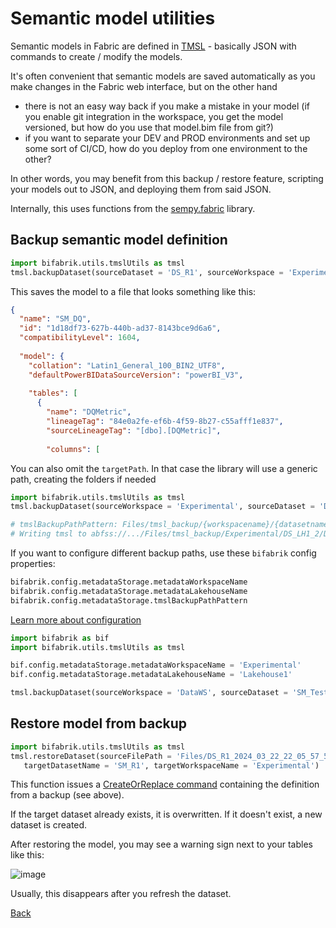 # Semantic model utilities

Semantic models in Fabric are defined in [TMSL](https://learn.microsoft.com/en-us/analysis-services/tmsl/tabular-model-scripting-language-tmsl-reference?view=asallproducts-allversions) - basically JSON with commands to create / modify the models.

It's often convenient that semantic models are saved automatically as you make changes in the Fabric web interface, but on the other hand
 - there is not an easy way back if you make a mistake in your model (if you enable git integration in the workspace, you get the model versioned, but how do you use that model.bim file from git?)
 - if you want to separate your DEV and PROD environments and set up some sort of CI/CD, how do you deploy from one environment to the other?
 
In other words, you may benefit from this backup / restore feature, scripting your models out to JSON, and deploying them from said JSON.

Internally, this uses functions from the [sempy.fabric](https://learn.microsoft.com/en-us/python/api/semantic-link-sempy/sempy.fabric?view=semantic-link-python) library.

## Backup semantic model definition

```python
import bifabrik.utils.tmslUtils as tmsl
tmsl.backupDataset(sourceDataset = 'DS_R1', sourceWorkspace = 'Experimental', targetFilePath = 'Files/DS_R1_backup.json')
```
This saves the model to a file that looks something like this:

```json
{
  "name": "SM_DQ",
  "id": "1d18df73-627b-440b-ad37-8143bce9d6a6",
  "compatibilityLevel": 1604,
  
  "model": {
    "collation": "Latin1_General_100_BIN2_UTF8",
    "defaultPowerBIDataSourceVersion": "powerBI_V3",
    
    "tables": [
      {
        "name": "DQMetric",
        "lineageTag": "84e0a2fe-ef6b-4f59-8b27-c55afff1e837",
        "sourceLineageTag": "[dbo].[DQMetric]",
        
        "columns": [
```
You can also omit the `targetPath`. In that case the library will use a generic path, creating the folders if needed

```python
import bifabrik.utils.tmslUtils as tmsl
tmsl.backupDataset(sourceWorkspace = 'Experimental', sourceDataset = 'DS_LH1_2')

# tmslBackupPathPattern: Files/tmsl_backup/{workspacename}/{datasetname}/{datasetname}_{timestamp}.json
# Writing tmsl to abfss://.../Files/tmsl_backup/Experimental/DS_LH1_2/DS_LH1_2_2024_03_21_18_25_12_954153.json
```
If you want to configure different backup paths, use these `bifabrik` config properties:

```python
bifabrik.config.metadataStorage.metadataWorkspaceName
bifabrik.config.metadataStorage.metadataLakehouseName 
bifabrik.config.metadataStorage.tmslBackupPathPattern
```

[Learn more about configuration](configuration.md)

```python
import bifabrik as bif
import bifabrik.utils.tmslUtils as tmsl

bif.config.metadataStorage.metadataWorkspaceName = 'Experimental'
bif.config.metadataStorage.metadataLakehouseName = 'Lakehouse1'

tmsl.backupDataset(sourceWorkspace = 'DataWS', sourceDataset = 'SM_Test')
```

## Restore model from backup

```python
import bifabrik.utils.tmslUtils as tmsl
tmsl.restoreDataset(sourceFilePath = 'Files/DS_R1_2024_03_22_22_05_57_580830.json',
   targetDatasetName = 'SM_R1', targetWorkspaceName = 'Experimental')
```

This function issues a [CreateOrReplace command](https://learn.microsoft.com/en-us/analysis-services/tmsl/createorreplace-command-tmsl?view=asallproducts-allversions) containing the definition from a backup (see above).

If the target dataset already exists, it is overwritten. If it doesn't exist, a new dataset is created.


After restoring the model, you may see a warning sign next to your tables like this:

![image](https://github.com/rjankovic/bifabrik/assets/2221666/9fb90a60-eee8-497a-85be-2c27927d6343)

Usually, this disappears after you refresh the dataset.



[Back](../index.md)
